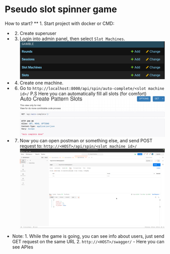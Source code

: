 # Pseudo slot spinner game

How to start?
** 1. Start project with docker or CMD:
* 2. Create superuser 
* 3. Login into admin panel, then select `Slot Machines`.
        ![Screenshot](/readme_images/slotmachine.png?raw=true "Admin")

* 4. Create one machine.
* 6. Go to ```http://localhost:8000/api/spin/auto-complete/<slot machine id>/```
        P.S Here you can automatically fill all slots (for comfort)
        ![Screenshot](/readme_images/auto-complete.png?raw=true "Auto complete slots")

* 7. Now you can open postman or something else, and send POST request to:
        `http://<HOST>/api/spin/<slot machine id>/`
        ![Screenshot](/readme_images/spin.png?raw=true "Spin")

* Note: 1. While the game is going, you can see info about users, just send GET request on the same URL
        2. `http://<HOST>/swagger/` - Here you can see APIes
